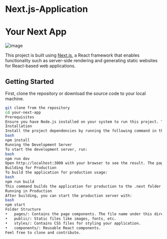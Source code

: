 # Next.js-Application
# Your Next App
![image](https://github.com/gitbiruk2010/Next.js-Application/assets/103274295/86c9e81a-ea4f-4955-8b36-db1c0ae3811f)

This project is built using [Next.js](https://nextjs.org/), a React framework that enables functionality such as server-side rendering and generating static websites for React-based web applications.

## Getting Started

First, clone the repository or download the source code to your local machine.

```bash
git clone from the repository
cd your-next-app
Prerequisites
Ensure you have Node.js installed on your system to run this project. This project was built using Node.js version X.XX.X (replace with your version).
Installation
Install the project dependencies by running the following command in the project root directory:
bash
npm install
Running the Development Server
To start the development server, run:
bash
npm run dev
Open http://localhost:3000 with your browser to see the result. The page auto-updates as you edit the file.
Building for Production
To build the application for production usage:
bash
npm run build
This command builds the application for production to the .next folder. It correctly bundles React in production mode and optimizes the build for the best performance.
Running in Production
After building, you can start the production server with:
bash
npm start
Folder Structure
•	pages/: Contains the page components. The file name under this directory corresponds to the route.
•	public/: Static files like images, fonts, etc.
•	styles/: Contains CSS files for styling your application.
•	components/: Reusable React components.
Feel free to clone and contribute.
